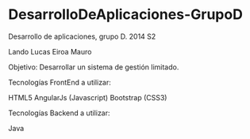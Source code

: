 DesarrolloDeAplicaciones-GrupoD
===============================

Desarrollo de aplicaciones, grupo D. 2014 S2

Lando Lucas
Eiroa Mauro

Objetivo: Desarrollar un sistema de gestión limitado.

Tecnologías FrontEnd a utilizar:

HTML5 
AngularJs  (Javascript)
Bootstrap  (CSS3)


Tecnologías Backend a utilizar: 

Java

